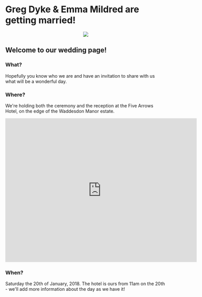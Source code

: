 # Greg Dyke & Emma Mildred are getting married!

<div style="text-align:center"><img src ="https://gadyke.github.io/images/helmets.jpeg" /></div>

## Welcome to our wedding page!

### What?
Hopefully you know who we are and have an invitation to share with us what will be a wonderful day.

### Where?
We're holding both the ceremony and the reception at the Five Arrows Hotel, on the edge of the Waddesdon Manor estate.

<iframe src="https://www.google.com/maps/embed?pb=!1m18!1m12!1m3!1d1086565.0083483802!2d-2.4032767647564723!3d52.08179835590967!2m3!1f0!2f0!3f0!3m2!1i1024!2i768!4f13.1!3m3!1m2!1s0x0%3A0x7ba94ddf2787acd2!2sThe+Five+Arrows+Hotel!5e0!3m2!1sen!2suk!4v1491208781914" width="600" height="450" frameborder="0" style="border:0" allowfullscreen></iframe>

### When?
Saturday the 20th of January, 2018. The hotel is ours from 11am on the 20th - we'll add more information about the day as we have it!
